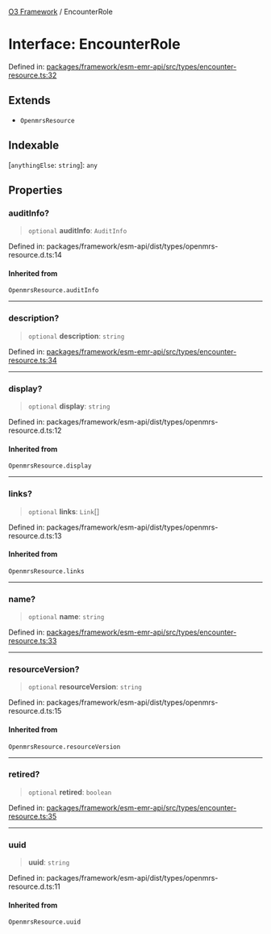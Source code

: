[O3 Framework](../API.md) / EncounterRole

# Interface: EncounterRole

Defined in: [packages/framework/esm-emr-api/src/types/encounter-resource.ts:32](https://github.com/its-kios09/openmrs-esm-core/blob/main/packages/framework/esm-emr-api/src/types/encounter-resource.ts#L32)

## Extends

- `OpenmrsResource`

## Indexable

\[`anythingElse`: `string`\]: `any`

## Properties

### auditInfo?

> `optional` **auditInfo**: `AuditInfo`

Defined in: packages/framework/esm-api/dist/types/openmrs-resource.d.ts:14

#### Inherited from

`OpenmrsResource.auditInfo`

***

### description?

> `optional` **description**: `string`

Defined in: [packages/framework/esm-emr-api/src/types/encounter-resource.ts:34](https://github.com/its-kios09/openmrs-esm-core/blob/main/packages/framework/esm-emr-api/src/types/encounter-resource.ts#L34)

***

### display?

> `optional` **display**: `string`

Defined in: packages/framework/esm-api/dist/types/openmrs-resource.d.ts:12

#### Inherited from

`OpenmrsResource.display`

***

### links?

> `optional` **links**: `Link`[]

Defined in: packages/framework/esm-api/dist/types/openmrs-resource.d.ts:13

#### Inherited from

`OpenmrsResource.links`

***

### name?

> `optional` **name**: `string`

Defined in: [packages/framework/esm-emr-api/src/types/encounter-resource.ts:33](https://github.com/its-kios09/openmrs-esm-core/blob/main/packages/framework/esm-emr-api/src/types/encounter-resource.ts#L33)

***

### resourceVersion?

> `optional` **resourceVersion**: `string`

Defined in: packages/framework/esm-api/dist/types/openmrs-resource.d.ts:15

#### Inherited from

`OpenmrsResource.resourceVersion`

***

### retired?

> `optional` **retired**: `boolean`

Defined in: [packages/framework/esm-emr-api/src/types/encounter-resource.ts:35](https://github.com/its-kios09/openmrs-esm-core/blob/main/packages/framework/esm-emr-api/src/types/encounter-resource.ts#L35)

***

### uuid

> **uuid**: `string`

Defined in: packages/framework/esm-api/dist/types/openmrs-resource.d.ts:11

#### Inherited from

`OpenmrsResource.uuid`
